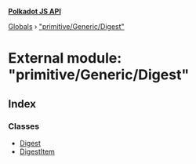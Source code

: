 **[Polkadot JS API](../README.md)**

[Globals](../globals.md) › ["primitive/Generic/Digest"](_primitive_generic_digest_.md)

# External module: "primitive/Generic/Digest"

## Index

### Classes

* [Digest](../classes/_primitive_generic_digest_.digest.md)
* [DigestItem](../classes/_primitive_generic_digest_.digestitem.md)